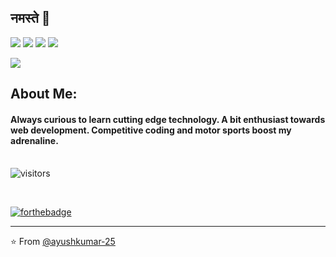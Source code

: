 ## नमस्ते 🙏
[![](https://img.shields.io/badge/LinkedIn-ayushkumar25-blue)](https://www.linkedin.com/in/ayushkumar25/)
[![](https://img.shields.io/badge/Gmail-ayush2608%40gmail.com-red)](mailto:ayush2608@gmail.com)
[![](https://img.shields.io/badge/Telegram-%40ayushkumar__25-blue)](https://t.me/ayushkumar_25)
[![](https://img.shields.io/badge/HackerRank-ayushkumar__25-brightgreen)](https://www.hackerrank.com/ayushkumar_25)

![](https://github.com/ayushkumar-25/ayushkumar-25/blob/master/aboutMe.png)
<!-- TO make screenshot of your code, copy below link:  
https://carbon.now.sh/ -->

## About Me:
#### Always curious to learn cutting edge technology. A bit enthusiast towards web development. Competitive coding and motor sports boost my adrenaline. <br> <br>

![visitors](https://visitor-badge.glitch.me/badge?page_id=ayushkumar-25.ayushkumar-25)
<!-- [![HitCount](http://hits.dwyl.com/ayushkumar-25/ayushkumar-25/ayushkumar-25.svg)](http://hits.dwyl.com/ayushkumar-25/ayushkumar-25/ayushkumar-25) --> <br>


[![forthebadge](https://forthebadge.com/images/badges/built-with-love.svg)](https://forthebadge.com)

---

⭐️ From [@ayushkumar-25](https://github.com/ayushkumar-25)

<!-- TO make screenshot of your code, copy below link:  
https://carbon.now.sh/ -->

